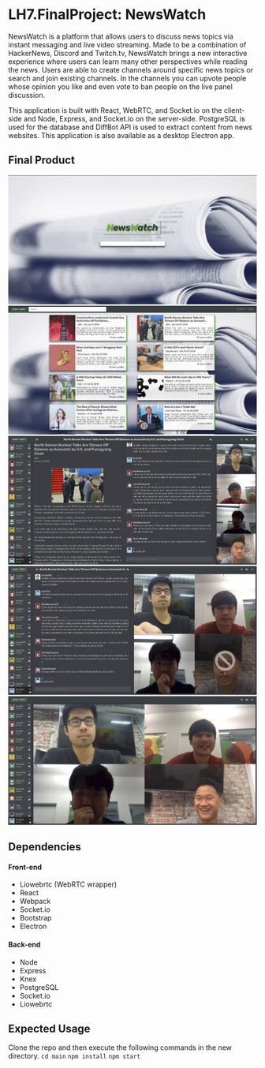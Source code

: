 # LH7.FinalProject: NewsWatch

NewsWatch is a platform that allows users to discuss news topics via instant messaging and live video streaming. Made to be a combination of HackerNews, Discord and Twitch.tv, NewsWatch brings a new interactive experience where users can learn many other perspectives while reading the news. Users are able to create channels around specific news topics or search and join existing channels. In the channels you can upvote people whose opinion you like and even vote to ban people on the live panel discussion. 

This application is built with React, WebRTC, and Socket.io on the client-side and Node, Express, and Socket.io on the server-side. PostgreSQL is used for the database and DiffBot API is used to extract content from news websites. This application is also available as a desktop Electron app.

## Final Product

!['This is the front page.'](./img/home.png)
!['This is the contents page filled with all the topics.'](./img/searchresults.png)
!['This is the discussion page after selecting a topic.'](./img/chatroom1.png)
!['This is the discussion page after selecting a topic and after resizing.'](./img/chatroom2.png)
!['This is the discussion page after selecting a topic.'](./img/chatroom3.png)

## Dependencies
#### Front-end
- Liowebrtc (WebRTC wrapper)
- React
- Webpack
- Socket.io
- Bootstrap
- Electron

#### Back-end
- Node
- Express
- Knex
- PostgreSQL
- Socket.io
- Liowebrtc


## Expected Usage
Clone the repo and then execute the following commands in the new directory.
`cd main`
`npm install`
`npm start`

